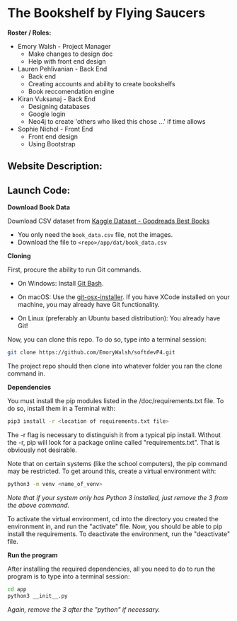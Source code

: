 # The Bookshelf by Flying Saucers

**Roster / Roles:**

- Emory Walsh - Project Manager
  - Make changes to design doc
  - Help with front end design
- Lauren Pehlivanian - Back End
  - Back end
  - Creating accounts and ability to create bookshelfs
  - Book reccomendation engine
- Kiran Vuksanaj - Back End
  - Designing databases
  - Google login
  - Neo4j to create 'others who liked this chose ...' if time allows
- Sophie Nichol - Front End
  - Front end design
  - Using Bootstrap

## Website Description:

## Launch Code:


  **Download Book Data**

  Download CSV dataset from [Kaggle Dataset - Goodreads Best Books](https://www.kaggle.com/meetnaren/goodreads-best-books/)
  - You only need the `book_data.csv` file, not the images.
  - Download the file to `<repo>/app/dat/book_data.csv`

  **Cloning**

  First, procure the ability to run Git commands.

  - On Windows: Install [Git Bash](https://github.com/git-for-windows/git/releases/download/v2.24.0.windows.2/Git-2.24.0.2-64-bit.exe).

  - On macOS: Use the [git-osx-installer](https://sourceforge.net/projects/git-osx-installer/files/git-2.23.0-intel-universal-mavericks.dmg/download?use_mirror=autoselect). If you have XCode installed on your machine, you may already have Git functionality.

  - On Linux (preferably an Ubuntu based distribution): You already have Git!

  Now, you can clone this repo. To do so, type into a terminal session:
  ```bash
  git clone https://github.com/EmoryWalsh/softdevP4.git
  ```

  The project repo should then clone into whatever folder you ran the clone command in.

  **Dependencies**

  You must install the pip modules listed in the /doc/requirements.txt file. To do so, install them in a Terminal with:
  ```bash
  pip3 install -r <location of requirements.txt file>
  ```

  The -r flag is necessary to distinguish it from a typical pip install. Without the -r, pip will look for a package online called "requirements.txt". That is obviously not desirable.

  Note that on certain systems (like the school computers), the pip command may be restricted. To get around this, create a virtual environment with:
  ```bash
  python3 -m venv <name_of_venv>
  ```
  *Note that if your system only has Python 3 installed, just remove the 3 from the above command.*

  To activate the virtual environment, cd into the directory you created the environment in, and run the "activate" file. Now, you should be able to pip install the requirements. To deactivate the environment, run the "deactivate" file.  

  **Run the program**

  After installing the required dependencies, all you need to do to run the program is to type into a terminal session:
  ```bash
  cd app
  python3 __init__.py
  ```
  A*gain, remove the 3 after the "python" if necessary.*
